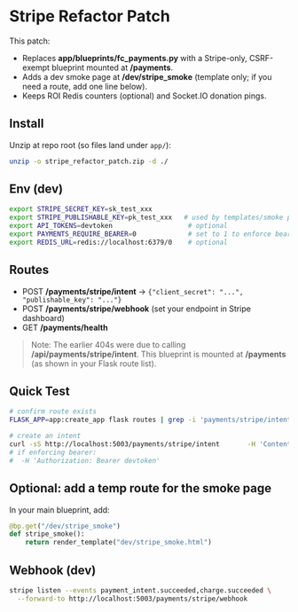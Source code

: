# Stripe Refactor Patch

This patch:
- Replaces **app/blueprints/fc_payments.py** with a Stripe-only, CSRF-exempt blueprint mounted at **/payments**.
- Adds a dev smoke page at **/dev/stripe_smoke** (template only; if you need a route, add one line below).
- Keeps ROI Redis counters (optional) and Socket.IO donation pings.

## Install
Unzip at repo root (so files land under `app/`):
```bash
unzip -o stripe_refactor_patch.zip -d ./
```

## Env (dev)
```bash
export STRIPE_SECRET_KEY=sk_test_xxx
export STRIPE_PUBLISHABLE_KEY=pk_test_xxx   # used by templates/smoke page
export API_TOKENS=devtoken                   # optional
export PAYMENTS_REQUIRE_BEARER=0             # set to 1 to enforce bearer on /payments/*
export REDIS_URL=redis://localhost:6379/0    # optional
```

## Routes
- POST **/payments/stripe/intent** → `{"client_secret": "...", "publishable_key": "..."}`
- POST **/payments/stripe/webhook** (set your endpoint in Stripe dashboard)
- GET  **/payments/health**

> Note: The earlier 404s were due to calling **/api/payments/stripe/intent**.
> This blueprint is mounted at **/payments** (as shown in your Flask route list).

## Quick Test
```bash
# confirm route exists
FLASK_APP=app:create_app flask routes | grep -i 'payments/stripe/intent'

# create an intent
curl -sS http://localhost:5003/payments/stripe/intent       -H 'Content-Type: application/json'       -d '{"amount":50,"currency":"usd","source":"api","description":"Fundraiser test"}' | jq
# if enforcing bearer:
#  -H 'Authorization: Bearer devtoken'
```

## Optional: add a temp route for the smoke page
In your main blueprint, add:
```python
@bp.get("/dev/stripe_smoke")
def stripe_smoke():
    return render_template("dev/stripe_smoke.html")
```

## Webhook (dev)
```bash
stripe listen --events payment_intent.succeeded,charge.succeeded \
  --forward-to http://localhost:5003/payments/stripe/webhook
```